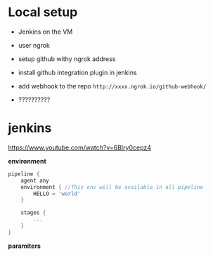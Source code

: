 # Local setup

- Jenkins on the VM
- user ngrok
- setup github withy ngrok address

- install github integration plugin in jenkins
- add webhook to the repo `http://xxxx.ngrok.io/github-webhook/`
- ??????????

# jenkins

https://www.youtube.com/watch?v=6BIry0cepz4

**environment**

```groovy
pipeline {
    agent any
    environment { //This env will be available in all pipeline
        HELLO = 'world'
    }

    stages {
        ...
    }
}
```

**paramiters**
